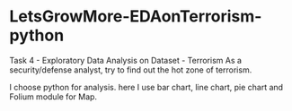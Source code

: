 # LetsGrowMore-EDAonTerrorism-python

Task 4 - Exploratory Data Analysis on Dataset - Terrorism
As a security/defense analyst, try to find out the hot zone of terrorism.

I choose python for analysis. here I use bar chart, line chart, pie chart and Folium module for Map.
